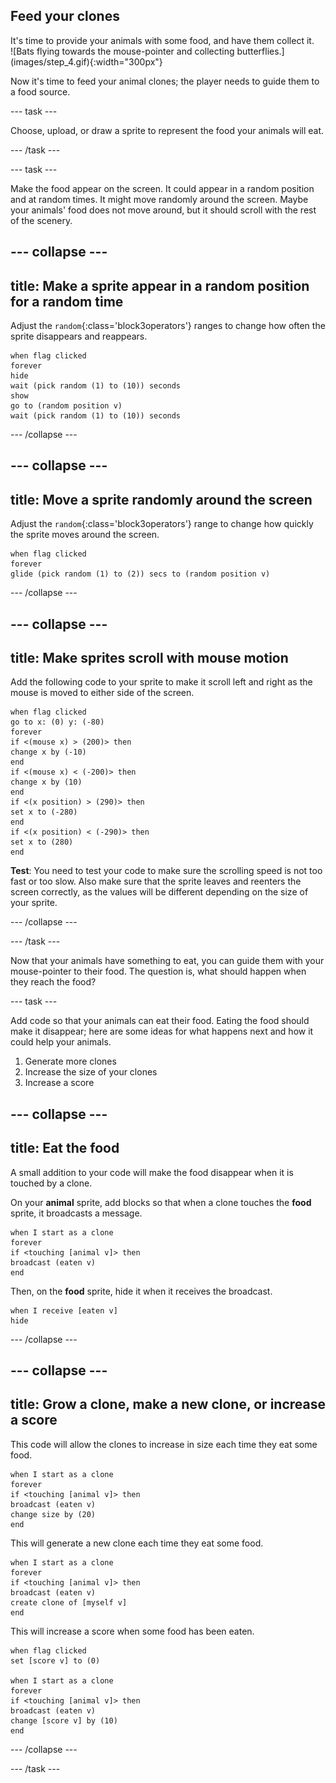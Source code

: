 ## Feed your clones

<div style="display: flex; flex-wrap: wrap">
<div style="flex-basis: 200px; flex-grow: 1; margin-right: 15px;">
It's time to provide your animals with some food, and have them collect it.
</div>
<div>
![Bats flying towards the mouse-pointer and collecting butterflies.](images/step_4.gif){:width="300px"}
</div>
</div>

Now it's time to feed your animal clones; the player needs to guide them to a food source.

--- task ---

Choose, upload, or draw a sprite to represent the food your animals will eat.

--- /task ---

--- task ---

Make the food appear on the screen. It could appear in a random position and at random times. It might move randomly around the screen. Maybe your animals' food does not move around, but it should scroll with the rest of the scenery.

--- collapse ---
---
title: Make a sprite appear in a random position for a random time
---

Adjust the `random`{:class='block3operators'} ranges to change how often the sprite disappears and reappears.

```blocks3
when flag clicked
forever
hide
wait (pick random (1) to (10)) seconds
show
go to (random position v)
wait (pick random (1) to (10)) seconds
```

--- /collapse ---

--- collapse ---
---
title: Move a sprite randomly around the screen
---

Adjust the `random`{:class='block3operators'} range to change how quickly the sprite moves around the screen.

```blocks3
when flag clicked
forever
glide (pick random (1) to (2)) secs to (random position v)
```

--- /collapse ---

--- collapse ---
---
title: Make sprites scroll with mouse motion
---

Add the following code to your sprite to make it scroll left and right as the mouse is moved to either side of the screen.

```blocks3
when flag clicked
go to x: (0) y: (-80)
forever
if <(mouse x) > (200)> then
change x by (-10)
end
if <(mouse x) < (-200)> then
change x by (10)
end
if <(x position) > (290)> then
set x to (-280)
end
if <(x position) < (-290)> then
set x to (280)
end
```

**Test**: You need to test your code to make sure the scrolling speed is not too fast or too slow. Also make sure that the sprite leaves and reenters the screen correctly, as the values will be different depending on the size of your sprite.

--- /collapse ---

--- /task ---

Now that your animals have something to eat, you can guide them with your mouse-pointer to their food. The question is, what should happen when they reach the food?

--- task ---

Add code so that your animals can eat their food. Eating the food should make it disappear; here are some ideas for what happens next and how it could help your animals.

1. Generate more clones
1. Increase the size of your clones
1. Increase a score

--- collapse ---
---
title: Eat the food
---

A small addition to your code will make the food disappear when it is touched by a clone.

On your **animal** sprite, add blocks so that when a clone touches the **food** sprite, it broadcasts a message.

```blocks3
when I start as a clone
forever
if <touching [animal v]> then
broadcast (eaten v)
end
```

Then, on the **food** sprite, hide it when it receives the broadcast.

```blocks3
when I receive [eaten v]
hide
```

--- /collapse ---

--- collapse ---
---
title: Grow a clone, make a new clone, or increase a score
---

This code will allow the clones to increase in size each time they eat some food.

```blocks3
when I start as a clone
forever
if <touching [animal v]> then
broadcast (eaten v)
change size by (20)
end
```

This will generate a new clone each time they eat some food.

```blocks3
when I start as a clone
forever
if <touching [animal v]> then
broadcast (eaten v)
create clone of [myself v]
end
```

This will increase a score when some food has been eaten.

```blocks3
when flag clicked
set [score v] to (0)

when I start as a clone
forever
if <touching [animal v]> then
broadcast (eaten v)
change [score v] by (10)
end
```
--- /collapse ---

--- /task ---

